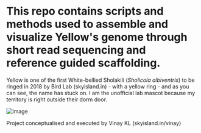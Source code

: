 
This repo contains scripts and methods used to assemble and visualize Yellow's genome through short read sequencing and reference guided scaffolding.
======
Yellow is one of the first White-bellied Sholakili (_Sholicola albiventris_) to be ringed in 2018 by Bird Lab (skyisland.in) - with a yellow ring - and as you can see, the name has stuck on. I am the unofficial lab mascot because my territory is right outside their dorm door.

![image](https://user-images.githubusercontent.com/61734552/230786201-bbcc7c11-4bdb-42e1-a91e-a379f0fc79c7.png)
 

Project conceptualised and executed by Vinay KL (skyisland.in/vinay)
